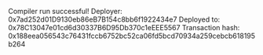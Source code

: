
Compiler run successful!
Deployer: 0x7ad252d01D9130eb86eB7B154c8bb6f1922434e7
Deployed to: 0x78C13047e01cd6d30337B6D95Db370c1eEEE5567
Transaction hash: 0x188eea056543c76431fccb6752bc52ca06fd5bcd70934a259cebcb618195b264